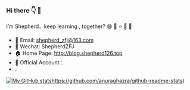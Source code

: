 ### Hi there :point_down: 👋 

I’m Shepherd，keep learning , together? :smile: :sparkling_heart: :star:  :city_sunrise: :tiger: 


- :love_letter: Email: shepherd_zfj@163.com
- :speech_balloon: Wechat: ShepherdZFJ
- 🏠 Home Page: http://blog.shepherd126.top
- :house_with_garden: Official Account：
- <img src="https://markdown-file-zfj.oss-cn-hangzhou.aliyuncs.com/Official%20Account.jpg" style="zoom: 25%;" />

[![My GitHub stats](https://github-readme-stats.vercel.app/api?username=shepherdZFJ&show_icons=true&count_private=false&theme=tokyonight)](https://github.com/anuraghazra/github-readme-stats)https://github.com/anuraghazra/github-readme-stats)

